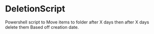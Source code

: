 # DeletionScript
Powershell script to Move items to folder after X days then after X days delete them Based off creation date.
